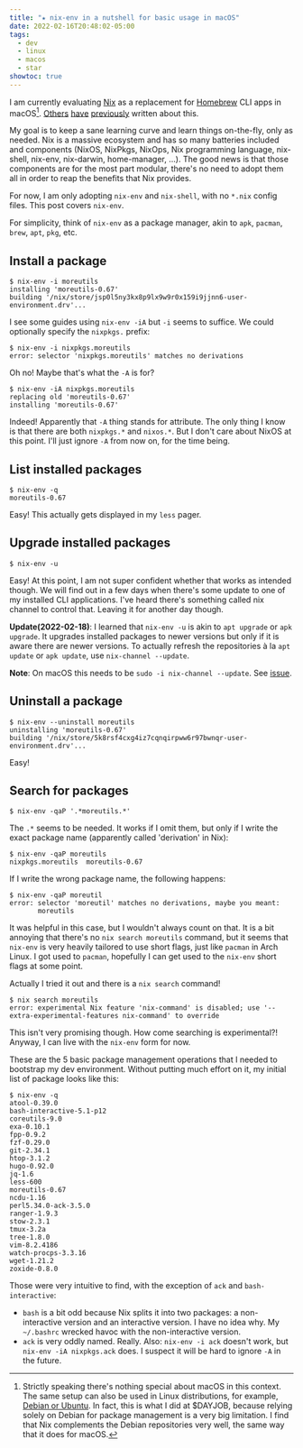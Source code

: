 ```yaml
---
title: "★ nix-env in a nutshell for basic usage in macOS"
date: 2022-02-16T20:48:02-05:00
tags:
  - dev
  - linux
  - macos
  - star
showtoc: true
---
```


I am currently evaluating [Nix](https://nixos.org/download.html) as a
replacement for [Homebrew](https://brew.sh) CLI apps in macOS[^1].
[Others](https://wickedchicken.github.io/post/macos-nix-setup/)
[have](https://ianthehenry.com/posts/how-to-learn-nix/switching-from-homebrew-to-nix/)
[previously](https://ghedam.at/15490/so-tell-me-about-nix) written about this.

My goal is to keep a sane learning curve and learn things on-the-fly, only as
needed. Nix is a massive ecosystem and has so many batteries included and
components (NixOS, NixPkgs, NixOps, Nix programming language, nix-shell,
nix-env, nix-darwin, home-manager, ...). The good news is that those components
are for the most part modular, there's no need to adopt them all in order to
reap the benefits that Nix provides.

For now, I am only adopting `nix-env` and `nix-shell`, with no `*.nix` config
files. This post covers `nix-env`.

<!--more-->

For simplicity, think of `nix-env` as a package manager, akin to `apk`,
`pacman`, `brew`, `apt`, `pkg`, etc.

## Install a package

```shell
$ nix-env -i moreutils
installing 'moreutils-0.67'
building '/nix/store/jsp0l5ny3kx8p9lx9w9r0x159i9jjnn6-user-environment.drv'...
```

I see some guides using `nix-env -iA` but `-i` seems to suffice. We could
optionally specify the `nixpkgs.` prefix:

```shell
$ nix-env -i nixpkgs.moreutils
error: selector 'nixpkgs.moreutils' matches no derivations
```

Oh no! Maybe that's what the `-A` is for?

```shell
$ nix-env -iA nixpkgs.moreutils
replacing old 'moreutils-0.67'
installing 'moreutils-0.67'
```

Indeed! Apparently that `-A` thing stands for attribute. The only thing I know
is that there are both `nixpkgs.*` and `nixos.*`. But I don't care about NixOS
at this point. I'll just ignore `-A` from now on, for the time being.

## List installed packages

```shell
$ nix-env -q
moreutils-0.67
```

Easy! This actually gets displayed in my `less` pager.

## Upgrade installed packages

```shell
$ nix-env -u
```

Easy! At this point, I am not super confident whether that works as intended
though. We will find out in a few days when there's some update to one of my
installed CLI applications. I've heard there's something called nix channel to
control that. Leaving it for another day though.

**Update(2022-02-18)**: I learned that `nix-env -u` is akin to `apt upgrade` or
`apk upgrade`. It upgrades installed packages to newer versions but only if it
is aware there are newer versions. To actually refresh the repositories à la
`apt update` or `apk update`, use `nix-channel --update`.

**Note**: On macOS this needs to be `sudo -i nix-channel --update`. See
[issue](https://github.com/NixOS/nix/issues/3595).

## Uninstall a package

```shell
$ nix-env --uninstall moreutils
uninstalling 'moreutils-0.67'
building '/nix/store/5k8rsf4cxg4iz7cqnqirpww6r97bwnqr-user-environment.drv'...
```

Easy!

## Search for packages

```shell
$ nix-env -qaP '.*moreutils.*'
```

The `.*` seems to be needed. It works if I omit them, but only if I write the exact package name (apparently called 'derivation' in Nix):

```shell
$ nix-env -qaP moreutils
nixpkgs.moreutils  moreutils-0.67
```

If I write the wrong package name, the following happens:

```shell
$ nix-env -qaP moreutil
error: selector 'moreutil' matches no derivations, maybe you meant:
       moreutils
```

It was helpful in this case, but I wouldn't always count on that. It is a bit
annoying that there's no `nix search moreutils` command, but it seems that
`nix-env` is very heavily tailored to use short flags, just like `pacman` in
Arch Linux. I got used to `pacman`, hopefully I can get used to the `nix-env`
short flags at some point.

Actually I tried it out and there is a `nix search` command!

```shell
$ nix search moreutils
error: experimental Nix feature 'nix-command' is disabled; use '--extra-experimental-features nix-command' to override
```

This isn't very promising though. How come searching is experimental?! Anyway, I can live with the `nix-env` form for now.

These are the 5 basic package management operations that I needed to bootstrap
my dev environment. Without putting much effort on it, my initial list of package
looks like this:

```shell
$ nix-env -q
atool-0.39.0
bash-interactive-5.1-p12
coreutils-9.0
exa-0.10.1
fpp-0.9.2
fzf-0.29.0
git-2.34.1
htop-3.1.2
hugo-0.92.0
jq-1.6
less-600
moreutils-0.67
ncdu-1.16
perl5.34.0-ack-3.5.0
ranger-1.9.3
stow-2.3.1
tmux-3.2a
tree-1.8.0
vim-8.2.4186
watch-procps-3.3.16
wget-1.21.2
zoxide-0.8.0
```

Those were very intuitive to find, with the exception of `ack` and `bash-interactive`:

- `bash` is a bit odd because Nix splits it into two packages:
  a non-interactive version and an interactive version. I have no idea why. My
  `~/.bashrc` wrecked havoc with the non-interactive version.
- `ack` is very oddly named. Really. Also: `nix-env -i ack` doesn't work, but
  `nix-env -iA nixpkgs.ack` does. I suspect it will be hard to ignore `-A` in
  the future.


[^1]: Strictly speaking there's nothing special about macOS in this context.
  The same setup can also be used in Linux distributions, for example, [Debian
  or Ubuntu](https://ariya.io/2020/05/nix-package-manager-on-ubuntu-or-debian).
  In fact, this is what I did at $DAYJOB, because relying solely on Debian for
  package management is a very big limitation. I find that Nix complements the
  Debian repositories very well, the same way that it does for macOS.
